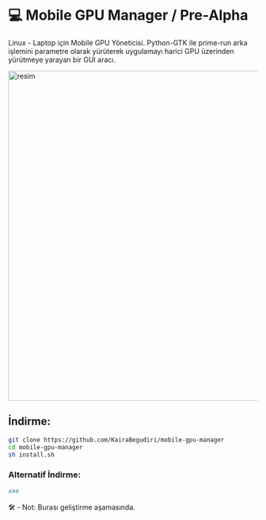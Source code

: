 # 💻 Mobile GPU Manager / Pre-Alpha
Linux - Laptop için Mobile GPU Yöneticisi.
Python-GTK ile prime-run arka işlemini parametre olarak yürüterek uygulamayı harici GPU üzerinden yürütmeye yarayan bir GUI aracı.

<img width="952" height="665" alt="resim" src="https://github.com/user-attachments/assets/a9de071d-349c-45e9-b74c-0b0f0ad1b5c5" />


## İndirme:
```sh
git clone https://github.com/KairaBegudiri/mobile-gpu-manager
cd mobile-gpu-manager
sh install.sh
```
### Alternatif İndirme:
```sh
###
```
🛠️ - Not: Burası geliştirme aşamasında. 
